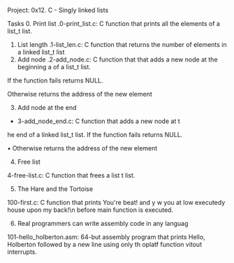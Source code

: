 Project:
0x12. C - Singly linked lists

Tasks
0. Print list
  .0-print_list.c: C function that prints all the elements of a list_t list.
1. List length
  .1-list_len.c: C function that returns the number of elements in a linked list_t list
2. Add node
  .2-add_node.c: C function that that adds a new node at the beginning a of a list_t list.

If the function fails returns NULL.

Otherwise returns the address of the new element

3. Add node at the end

* 3-add_node_end.c: C function that adds a new node at t

he end of a linked list_t list. If the function fails returns NULL.

• Otherwise returns the address of the new element

4. Free list

4-free-list.c: C function that frees a list t list.

5. The Hare and the Tortoise

100-first.c: C function that prints You're beat! and y w you at low executedy house upon my back!\n before main function is executed.

6. Real programmers can write assembly code in any languag

101-hello_holberton.asm: 64-but assembly program that prints Hello, Holberton followed by a new line using only th oplatf function vitout interrupts.

